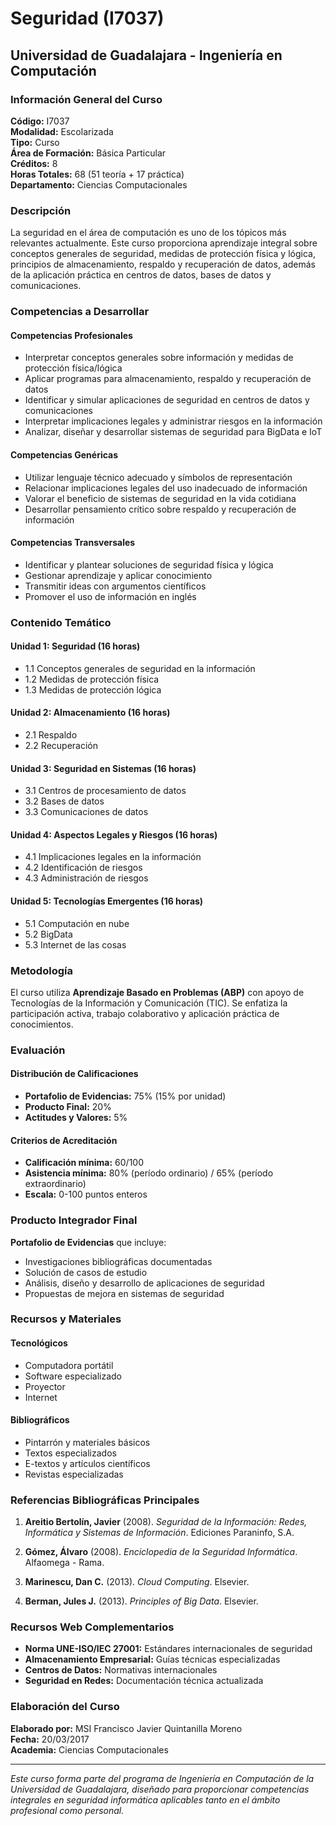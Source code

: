 # Seguridad (I7037)
## Universidad de Guadalajara - Ingeniería en Computación

### Información General del Curso

**Código:** I7037  
**Modalidad:** Escolarizada  
**Tipo:** Curso  
**Área de Formación:** Básica Particular  
**Créditos:** 8  
**Horas Totales:** 68 (51 teoría + 17 práctica)  
**Departamento:** Ciencias Computacionales  

### Descripción

La seguridad en el área de computación es uno de los tópicos más relevantes actualmente. Este curso proporciona aprendizaje integral sobre conceptos generales de seguridad, medidas de protección física y lógica, principios de almacenamiento, respaldo y recuperación de datos, además de la aplicación práctica en centros de datos, bases de datos y comunicaciones.

### Competencias a Desarrollar

#### Competencias Profesionales
- Interpretar conceptos generales sobre información y medidas de protección física/lógica
- Aplicar programas para almacenamiento, respaldo y recuperación de datos
- Identificar y simular aplicaciones de seguridad en centros de datos y comunicaciones
- Interpretar implicaciones legales y administrar riesgos en la información
- Analizar, diseñar y desarrollar sistemas de seguridad para BigData e IoT

#### Competencias Genéricas
- Utilizar lenguaje técnico adecuado y símbolos de representación
- Relacionar implicaciones legales del uso inadecuado de información
- Valorar el beneficio de sistemas de seguridad en la vida cotidiana
- Desarrollar pensamiento crítico sobre respaldo y recuperación de información

#### Competencias Transversales
- Identificar y plantear soluciones de seguridad física y lógica
- Gestionar aprendizaje y aplicar conocimiento
- Transmitir ideas con argumentos científicos
- Promover el uso de información en inglés

### Contenido Temático

#### Unidad 1: Seguridad (16 horas)
- 1.1 Conceptos generales de seguridad en la información
- 1.2 Medidas de protección física
- 1.3 Medidas de protección lógica

#### Unidad 2: Almacenamiento (16 horas)
- 2.1 Respaldo
- 2.2 Recuperación

#### Unidad 3: Seguridad en Sistemas (16 horas)
- 3.1 Centros de procesamiento de datos
- 3.2 Bases de datos
- 3.3 Comunicaciones de datos

#### Unidad 4: Aspectos Legales y Riesgos (16 horas)
- 4.1 Implicaciones legales en la información
- 4.2 Identificación de riesgos
- 4.3 Administración de riesgos

#### Unidad 5: Tecnologías Emergentes (16 horas)
- 5.1 Computación en nube
- 5.2 BigData
- 5.3 Internet de las cosas

### Metodología

El curso utiliza **Aprendizaje Basado en Problemas (ABP)** con apoyo de Tecnologías de la Información y Comunicación (TIC). Se enfatiza la participación activa, trabajo colaborativo y aplicación práctica de conocimientos.

### Evaluación

#### Distribución de Calificaciones
- **Portafolio de Evidencias:** 75% (15% por unidad)
- **Producto Final:** 20%
- **Actitudes y Valores:** 5%

#### Criterios de Acreditación
- **Calificación mínima:** 60/100
- **Asistencia mínima:** 80% (período ordinario) / 65% (período extraordinario)
- **Escala:** 0-100 puntos enteros

### Producto Integrador Final

**Portafolio de Evidencias** que incluye:
- Investigaciones bibliográficas documentadas
- Solución de casos de estudio
- Análisis, diseño y desarrollo de aplicaciones de seguridad
- Propuestas de mejora en sistemas de seguridad

### Recursos y Materiales

#### Tecnológicos
- Computadora portátil
- Software especializado
- Proyector
- Internet

#### Bibliográficos
- Pintarrón y materiales básicos
- Textos especializados
- E-textos y artículos científicos
- Revistas especializadas

### Referencias Bibliográficas Principales

1. **Areitio Bertolín, Javier** (2008). *Seguridad de la Información: Redes, Informática y Sistemas de Información*. Ediciones Paraninfo, S.A.

2. **Gómez, Álvaro** (2008). *Enciclopedia de la Seguridad Informática*. Alfaomega - Rama.

3. **Marinescu, Dan C.** (2013). *Cloud Computing*. Elsevier.

4. **Berman, Jules J.** (2013). *Principles of Big Data*. Elsevier.

### Recursos Web Complementarios

- **Norma UNE-ISO/IEC 27001:** Estándares internacionales de seguridad
- **Almacenamiento Empresarial:** Guías técnicas especializadas
- **Centros de Datos:** Normativas internacionales
- **Seguridad en Redes:** Documentación técnica actualizada

### Elaboración del Curso

**Elaborado por:** MSI Francisco Javier Quintanilla Moreno  
**Fecha:** 20/03/2017  
**Academia:** Ciencias Computacionales  

---

*Este curso forma parte del programa de Ingeniería en Computación de la Universidad de Guadalajara, diseñado para proporcionar competencias integrales en seguridad informática aplicables tanto en el ámbito profesional como personal.*